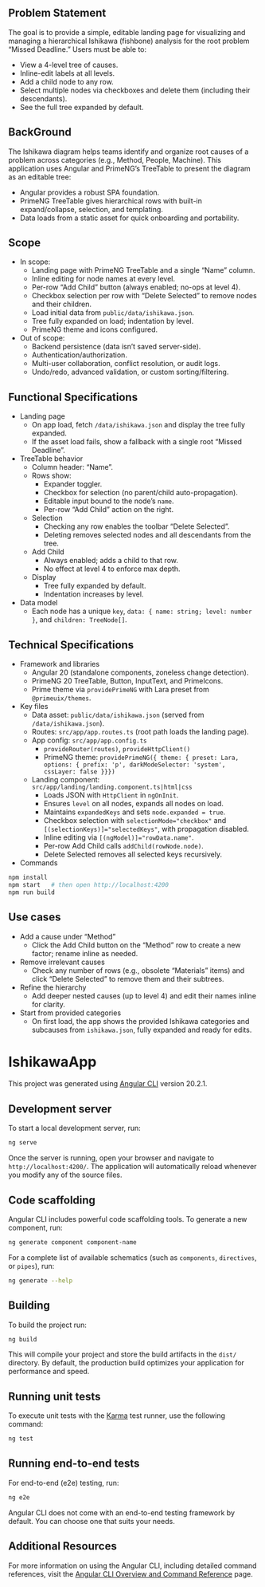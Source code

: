 ## Problem Statement

The goal is to provide a simple, editable landing page for visualizing and managing a hierarchical Ishikawa (fishbone) analysis for the root problem “Missed Deadline.” Users must be able to:

- View a 4-level tree of causes.
- Inline-edit labels at all levels.
- Add a child node to any row.
- Select multiple nodes via checkboxes and delete them (including their descendants).
- See the full tree expanded by default.

## BackGround

The Ishikawa diagram helps teams identify and organize root causes of a problem across categories (e.g., Method, People, Machine). This application uses Angular and PrimeNG’s TreeTable to present the diagram as an editable tree:

- Angular provides a robust SPA foundation.
- PrimeNG TreeTable gives hierarchical rows with built-in expand/collapse, selection, and templating.
- Data loads from a static asset for quick onboarding and portability.

## Scope

- In scope:
  - Landing page with PrimeNG TreeTable and a single “Name” column.
  - Inline editing for node names at every level.
  - Per-row “Add Child” button (always enabled; no-ops at level 4).
  - Checkbox selection per row with “Delete Selected” to remove nodes and their children.
  - Load initial data from `public/data/ishikawa.json`.
  - Tree fully expanded on load; indentation by level.
  - PrimeNG theme and icons configured.
- Out of scope:
  - Backend persistence (data isn’t saved server-side).
  - Authentication/authorization.
  - Multi-user collaboration, conflict resolution, or audit logs.
  - Undo/redo, advanced validation, or custom sorting/filtering.

## Functional Specifications

- Landing page
  - On app load, fetch `/data/ishikawa.json` and display the tree fully expanded.
  - If the asset load fails, show a fallback with a single root “Missed Deadline”.
- TreeTable behavior
  - Column header: “Name”.
  - Rows show:
    - Expander toggler.
    - Checkbox for selection (no parent/child auto-propagation).
    - Editable input bound to the node’s `name`.
    - Per-row “Add Child” action on the right.
  - Selection
    - Checking any row enables the toolbar “Delete Selected”.
    - Deleting removes selected nodes and all descendants from the tree.
  - Add Child
    - Always enabled; adds a child to that row.
    - No effect at level 4 to enforce max depth.
  - Display
    - Tree fully expanded by default.
    - Indentation increases by level.
- Data model
  - Each node has a unique `key`, `data: { name: string; level: number }`, and `children: TreeNode[]`.

## Technical Specifications

- Framework and libraries
  - Angular 20 (standalone components, zoneless change detection).
  - PrimeNG 20 TreeTable, Button, InputText, and PrimeIcons.
  - Prime theme via `providePrimeNG` with Lara preset from `@primeuix/themes`.
- Key files
  - Data asset: `public/data/ishikawa.json` (served from `/data/ishikawa.json`).
  - Routes: `src/app/app.routes.ts` (root path loads the landing page).
  - App config: `src/app/app.config.ts`
    - `provideRouter(routes)`, `provideHttpClient()`
    - PrimeNG theme: `providePrimeNG({ theme: { preset: Lara, options: { prefix: 'p', darkModeSelector: 'system', cssLayer: false }}})`
  - Landing component: `src/app/landing/landing.component.ts|html|css`
    - Loads JSON with `HttpClient` in `ngOnInit`.
    - Ensures `level` on all nodes, expands all nodes on load.
    - Maintains `expandedKeys` and sets `node.expanded = true`.
    - Checkbox selection with `selectionMode="checkbox"` and `[(selectionKeys)]="selectedKeys"`, with propagation disabled.
    - Inline editing via `[(ngModel)]="rowData.name"`.
    - Per-row Add Child calls `addChild(rowNode.node)`.
    - Delete Selected removes all selected keys recursively.
- Commands

```bash
npm install
npm start   # then open http://localhost:4200
npm run build
```

## Use cases

- Add a cause under “Method”
  - Click the Add Child button on the “Method” row to create a new factor; rename inline as needed.
- Remove irrelevant causes
  - Check any number of rows (e.g., obsolete “Materials” items) and click “Delete Selected” to remove them and their subtrees.
- Refine the hierarchy
  - Add deeper nested causes (up to level 4) and edit their names inline for clarity.
- Start from provided categories
  - On first load, the app shows the provided Ishikawa categories and subcauses from `ishikawa.json`, fully expanded and ready for edits.

# IshikawaApp

This project was generated using [Angular CLI](https://github.com/angular/angular-cli) version 20.2.1.

## Development server

To start a local development server, run:

```bash
ng serve
```

Once the server is running, open your browser and navigate to `http://localhost:4200/`. The application will automatically reload whenever you modify any of the source files.

## Code scaffolding

Angular CLI includes powerful code scaffolding tools. To generate a new component, run:

```bash
ng generate component component-name
```

For a complete list of available schematics (such as `components`, `directives`, or `pipes`), run:

```bash
ng generate --help
```

## Building

To build the project run:

```bash
ng build
```

This will compile your project and store the build artifacts in the `dist/` directory. By default, the production build optimizes your application for performance and speed.

## Running unit tests

To execute unit tests with the [Karma](https://karma-runner.github.io) test runner, use the following command:

```bash
ng test
```

## Running end-to-end tests

For end-to-end (e2e) testing, run:

```bash
ng e2e
```

Angular CLI does not come with an end-to-end testing framework by default. You can choose one that suits your needs.

## Additional Resources

For more information on using the Angular CLI, including detailed command references, visit the [Angular CLI Overview and Command Reference](https://angular.dev/tools/cli) page.
